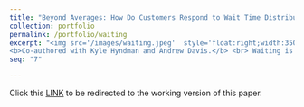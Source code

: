 ```yaml
---
title: "Beyond Averages: How Do Customers Respond to Wait Time Distributions?"
collection: portfolio
permalink: /portfolio/waiting
excerpt: "<img src='/images/waiting.jpeg'  style='float:right;width:350px;margin-left:20px;margin-bottom:40px;' >
<b>Co-authored with Kyle Hyndman and Andrew Davis.</b> <br> Waiting is something we encounter daily, whether standing in line at a coffee shop, awaiting a ride-share pickup at the airport, or sitting in a doctor's office. In this study, we examine how different aspects of waiting affect our preferences among service providers. Our findings reveal that people respond negatively to waits that are more uncertain, more skewed, or less well understood." 
seq: "7"

---
```

Click this  <a href="/files/waiting.pdf" target="_blank"><u>LINK</u></a>  to be redirected to the working version of this paper.  
